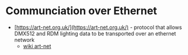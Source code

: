 # Communciation over Ethernet

- [https://art-net.org.uk/](https://art-net.org.uk/) - protocol that allows DMX512 and RDM lighting data to be transported over an ethernet network
    - [wiki art-net](https://en.wikipedia.org/wiki/Art-Net)